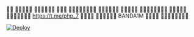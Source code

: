        
 
https://t.me/php_7
 
BANDA1M
 

[![Deploy](https://www.herokucdn.com/deploy/button.svg)](https://heroku.com/deploy?template=https://github.com/TMLANA/AQANI)
